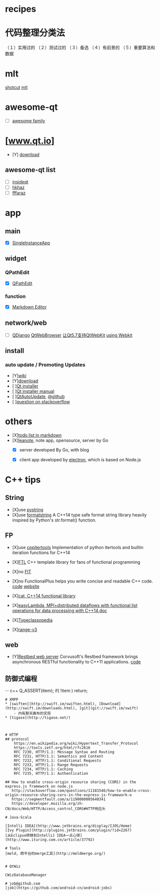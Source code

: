 # recipes


# 代码整理分类法
（１）实用过的
（２）测试过的
（３）备选
（４）有前景的
（５）重要算法和数据


# mlt
[shotcut](https://github.com/av-ref/shotcut)
[mlt](https://github.com/av-ref/mlt)



# awesome-qt
* [ ] [awesome family](https://github.com/sindresorhus/awesome)

# [www.qt.io]
* [Y] [download](http://www.qt.io/download-open-source/#section-2)

## awesome-qt list

* [ ] [insideqt](https://github.com/insideqt/awesome-qt)
* [ ] [hkhaz](https://github.com/skhaz/awesome-qt)
* [ ] [fffaraz](https://github.com/fffaraz/awesome-qt)

# app

## main
- [X] [SingleInstanceApp](https://github.com/Skycoder42/QSingleInstance)
## widget


### QPathEdit
- [X] [QPathEdit](https://github.com/Skycoder42/QPathEdit)

### function
- [X] [Markdown Editor](https://github.com/cloose/CuteMarkEd)


## network/web
- [ ] [QDjango](https://github.com/jlaine/qdjango/)
[QtWebBrowser](http://code.qt.io/cgit/qt-apps/qtwebbrowser.git/)
[让Qt5.7支持QtWebKit](https://github.com/annulen/webkit/releases/tag/qtwebkit-tp3)
[using Webkit](https://github.com/annulen/webkit/wiki/Using-QtWebKit-in-your-project)
## install

### auto update / Promoting Updates
* [Y][wiki](https://wiki.qt.io/Qt-Installer-Framework)
* [Y][download](https://download.qt.io/official_releases/qt-installer-framework)
* [ ][Qt installer](http://doc.qt.io/qtinstallerframework/ifw-updates.html)
* [ ][Qt installer manual](http://doc.qt.io/qtinstallerframework/index.html)
* [ ][QtAutoUpdate](https://skycoder42.github.io/QtAutoUpdater/), [@github](https://github.com/Skycoder42/"QtAutoUpdater")
* [ ][question on stackoverflow](http://stackoverflow.com/questions/34318934/qt-installer-framework-auto-update)


# others
* [X][todo list in markdown](http://leanote.leanote.com/post/Leanote-Markdown-Support-Todo-List)
* [X][leanote](https://github.com/leanote), note app, opensource, server by Go
    - [X] server developed By Go, with blog
    - [X] client app developed by [electron](https://github.com/electron), which is based on Node.js


# C++ tips

## String
* [X]use [pystring](https://github.com/imageworks/pystring)
* [X]use [formatstring](https://github.com/panzi/formatstring)
    A C++14 type safe format string library heavily inspired by Python's str.format() function.
## FP
* [X]use [cppitertools](https://github.com/ryanhaining/cppitertools)
    Implementation of python itertools and builtin iteration functions for C++14
* [X][FTL](https://github.com/beark/ftl/tree/v2)
    C++ template library for fans of functional programming
* [X]no [FIT](https://github.com/pfultz2/Fit)    
* [X]no FunctionalPlus
    helps you write concise and readable C++ code.
    [code](https://github.com/Dobiasd/FunctionalPlus)
    [website](http://www.editgym.com/fplus-api-search/)
* [X][cat, C++14 functional library](https://github.com/cat/cat)
* [X][easyLambda, MPI+distributed dataflows with functional list operations for data processing with C++14](https://github.com/haptork/easyLambda),[doc](https://haptork.github.io/easyLambda/)

* [X][Typeclassopedia](https://wiki.haskell.org/Typeclassopedia)

* [X][range-v3](https://github.com/ericniebler/range-v3)

## web
* [Y][Restbed web server](http://www.corvusoft.co.uk)
    Corvusoft's Restbed framework brings asynchronous RESTful functionality to C++11 applications. 
    [code](https://github.com/Corvusoft/restbed)

## 防御式编程
··· c++
    Q_ASSERT(item);
    if( !item )
        return; 
```
# XMPP
* [swiften](http://swift.im/swiften.html), [Download](http://swift.im/downloads.html), [git](git://swift.im/swift)
    - 内有聊天画布的实现
* [tigase](http://tigase.net/)



# HTTP 
## protocol
    https://en.wikipedia.org/wiki/Hypertext_Transfer_Protocol
    https://tools.ietf.org/html/rfc2616
    RFC 7230, HTTP/1.1: Message Syntax and Routing
    RFC 7231, HTTP/1.1: Semantics and Content
    RFC 7232, HTTP/1.1: Conditional Requests
    RFC 7233, HTTP/1.1: Range Requests
    RFC 7234, HTTP/1.1: Caching
    RFC 7235, HTTP/1.1: Authentication
    
## How to enable cross-origin resource sharing (CORS) in the express.js framework on node.js
   http://stackoverflow.com/questions/11181546/how-to-enable-cross-origin-resource-sharing-cors-in-the-express-js-framework-o
   https://segmentfault.com/a/1190000005640341
   https://developer.mozilla.org/zh-CN/docs/Web/HTTP/Access_control_CORS#HTTP响应头

# Java-Scala

[Intelli IDEA](http://www.jetbrains.org/display/IJOS/Home)
[Ivy Plugin](http://plugins.jetbrains.com/plugin/?id=2267)
[从Eclipse转移到IntelliJ IDEA一点心得](http://www.ituring.com.cn/article/37792)

# Tools
[meld, 跨平台的merge工具](http://meldmerge.org/)


# QtWiz

CWizDatabaseManager

# job@github.com
[job](https://github.com/android-cn/android-jobs)

